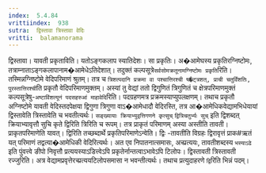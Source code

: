 ```yaml
---
index:  5.4.84
vrittiindex:  938
sutra:  द्विस्तावा त्रिस्तावा वेदिः
vritti:  balamanorama 
---
```


द्विस्तावा। यावती प्रकृताविति। यतोऽङ्गकलाप स्यातिदेशः। सा प्रकृतिः। अ�आमेघस्य प्रकृतिरग्निष्टोमः, तत्राम्नाताऽङ्गकलापानाम�आमेधेऽतिदेशात्। तदुक्तं कल्पसूत्रे`सर्वसोमक्रतूनामग्निष्टोमः प्रकृति`रिति। तस्मिन्नग्निष्टोमे वेदिपरिमाणं श्रुतम्। तत्र च `त्रिशत्पदानि प्रक्रमा वा पश्चात्तिरश्ची ष�ट्त्रशत्, प्राची चतुर्विंशतिः, पुरस्तात्तिरश्ची`ति प्रकृतौ वेदिपरिमाणमुक्तम्। अस्यां तु वेद्यां ततो द्विगुणितं त्रिगुणितं च क्षेत्रपरिमाणमुक्तं कल्पसूत्रेषु-`अष्टाविंशत्यूनं पदसहरुआं माहावेदि`रिति। पदग्रहणमत्र प्रक्रमस्याप्युपलक्षणम्। तथाच प्रकृतौ अग्निष्टोमे यावती वेदिस्तदपेक्षया द्विगुणा त्रिगुणा वाऽ�आमेधादौ वेदिरस्ति, तत्र आ�आमेधिकवेद्यामभिधेयायां द्विस्तावेति त्रिस्तावेति च भवतीत्यर्थः। `सङ्ख्यायाः क्रियाभ्युवृत्तिगणने कृत्सुच्` `द्वित्रिचतुर्भ्यः सुच्` इति द्विशब्दत् क्रियाभ्यावृत्तौ सुचि कृते द्विरिति त्रिरिति च रूपम्। तत्र प्राकृतं परिमाणम् अस्या अस्तीति तावती। प्राकृतपरिमाणेति यावत्। द्विरिति तच्छब्दार्थे प्रकृतिपरिमाणेऽन्वेति। द्विः -तावतीति विग्रहः द्विरावृत्तं प्राक#ऋतं यत् परिमाणं तद्वत्या�आमेधिकी वेदिरित्यर्थः। अत एव निपातनात्समासः, अच्प्रत्ययः, तावतीशब्दस्य `भस्याऽढे` इति पुंवत्त्वे ङीपो निवृत्तौ प्रत्ययस्याऽडित्त्वेऽपि प्रकृतेर्नान्तत्वाऽभावेऽपि टिलोपः। द्विस्तावती त्रिस्तावती रज्जुरिति। अत्र वेद्यामप्रवृत्तेरच्प्रत्ययटिलोपसमासा न भवन्तीत्यर्थः। तथाच प्रत्युदाहरणे `द्वि`रिति भिन्नं पदम्। 

